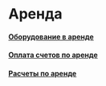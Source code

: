 # Аренда

#### [Оборудование в аренде](https://vodavoz.github.io/Manual/8-отчеты-и-аналитика/4-отчеты-по-ремонту/1-аренда/1-оборудование-в-аренде/)

#### [Оплата счетов по аренде](https://vodavoz.github.io/Manual/8-отчеты-и-аналитика/4-отчеты-по-ремонту/1-аренда/2-оплата-счетов-по-аренде/)

#### [Расчеты по аренде](https://vodavoz.github.io/Manual/8-отчеты-и-аналитика/4-отчеты-по-ремонту/1-аренда/3-расчеты-по-аренде/)
